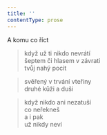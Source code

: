 ```yaml
---
title: ''
contentType: prose
---
```


>   

>   

A komu co říct

> když už ti nikdo nevrátí  
> šeptem či hlasem v závrati  
> tvůj nahý pocit

> svěřený v trvání vteřiny  
> druhé kůži a duši

> když nikdo ani nezatuší  
> co neřekneš  
> a i pak  
> už nikdy neví
